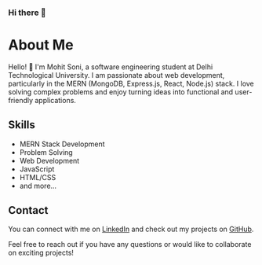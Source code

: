 ### Hi there 👋
# About Me

Hello! 👋 I'm Mohit Soni, a software engineering student at Delhi Technological University. I am passionate about web development, particularly in the MERN (MongoDB, Express.js, React, Node.js) stack. I love solving complex problems and enjoy turning ideas into functional and user-friendly applications.

## Skills

- MERN Stack Development
- Problem Solving
- Web Development
- JavaScript
- HTML/CSS
- and more...

## Contact

You can connect with me on [LinkedIn](https://www.linkedin.com/in/your-profile-url/) and check out my projects on [GitHub](https://github.com/your-username).

Feel free to reach out if you have any questions or would like to collaborate on exciting projects!


<!--
**Mohit-100niii/Mohit-100niii** is a ✨ _special_ ✨ repository because its `README.md` (this file) appears on your GitHub profile.

Here are some ideas to get you started:

- 🔭 I’m currently working on ...
- 🌱 I’m currently learning ...
- 👯 I’m looking to collaborate on ...
- 🤔 I’m looking for help with ...
- 💬 Ask me about ...
- 📫 How to reach me: ...
- 😄 Pronouns: ...
- ⚡ Fun fact: ...
-->
